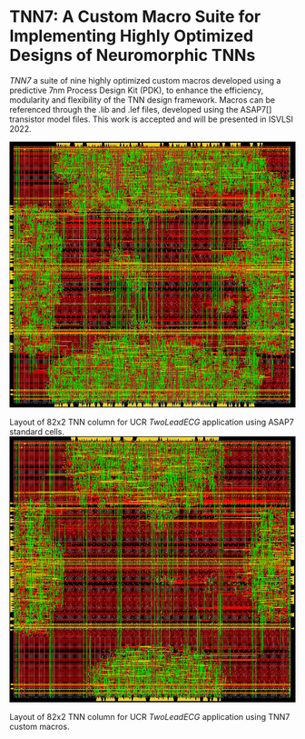 # TNN7: A Custom Macro Suite for Implementing Highly Optimized Designs of Neuromorphic TNNs

_TNN7_ a suite of nine highly optimized custom macros developed using a predictive 7nm Process Design Kit (PDK), to enhance the efficiency, modularity and flexibility of the TNN design framework. Macros can be referenced through the .lib and .lef files, developed using the ASAP7[] transistor model files. This work is accepted and will be presented in ISVLSI 2022.


![alt text](https://github.com/prabsy96/TNN7/blob/main/layout_img/std_2lead_layout.PNG?raw=true)

Layout of 82x2 TNN column for UCR _TwoLeadECG_ application using ASAP7 standard cells.
![alt text](https://github.com/prabsy96/TNN7/blob/main/layout_img/cus_2lead_layout.PNG?raw=true)

Layout of 82x2 TNN column for UCR _TwoLeadECG_ application using TNN7 custom macros.
